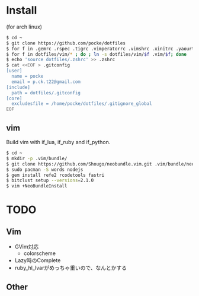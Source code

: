 Install
========

(for arch linux)

```sh
$ cd ~
$ git clone https://github.com/pocke/dotfiles
$ for f in .gemrc .rspec .tigrc .vimperatorrc .vimshrc .xinitrc .yaourtrc .tmux.conf .vimrc .xbindkeysrc .Xmodmap ; do ; ln -s dotfiles/$f; done
$ for f in dotfiles/vim/* ; do ; ln -s dotfiles/vim/$f .vim/$f; done
$ echo 'source dotfiles/.zshrc' >> .zshrc
$ cat <<EOF > .gitconfig
[user]
  name = pocke
  email = p.ck.t22@gmail.com
[include]
  path = dotfiles/.gitconfig
[core]
  excludesfile = /home/pocke/dotfiles/.gitignore_global
EOF
```

vim
-----------

Build vim with if_lua, if_ruby and if_python.

```sh
$ cd ~
$ mkdir -p .vim/bundle/
$ git clone https://github.com/Shougo/neobundle.vim.git .vim/bundle/neobundle.vim
$ sudo pacman -S words nodejs
$ gem install refe2 rcodetools fastri
$ bitclust setup --versions=2.1.0
$ vim +NeoBundleInstall
```




TODO
==========


Vim
-----------

- GVim対応
  - colorscheme
- Lazy時のComplete
- ruby_hl_lvarがめっちゃ重いので、なんとかする


Other
-------------

